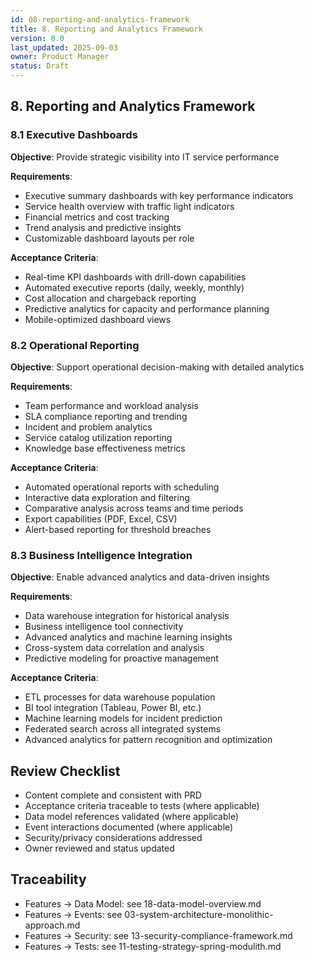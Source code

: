 ```yaml
---
id: 08-reporting-and-analytics-framework
title: 8. Reporting and Analytics Framework
version: 8.0
last_updated: 2025-09-03
owner: Product Manager
status: Draft
---
```


## 8. Reporting and Analytics Framework

### 8.1 Executive Dashboards
**Objective**: Provide strategic visibility into IT service performance

**Requirements**:
- Executive summary dashboards with key performance indicators
- Service health overview with traffic light indicators
- Financial metrics and cost tracking
- Trend analysis and predictive insights
- Customizable dashboard layouts per role

**Acceptance Criteria**:
- Real-time KPI dashboards with drill-down capabilities
- Automated executive reports (daily, weekly, monthly)
- Cost allocation and chargeback reporting
- Predictive analytics for capacity and performance planning
- Mobile-optimized dashboard views

### 8.2 Operational Reporting
**Objective**: Support operational decision-making with detailed analytics

**Requirements**:
- Team performance and workload analysis
- SLA compliance reporting and trending
- Incident and problem analytics
- Service catalog utilization reporting
- Knowledge base effectiveness metrics

**Acceptance Criteria**:
- Automated operational reports with scheduling
- Interactive data exploration and filtering
- Comparative analysis across teams and time periods
- Export capabilities (PDF, Excel, CSV)
- Alert-based reporting for threshold breaches

### 8.3 Business Intelligence Integration
**Objective**: Enable advanced analytics and data-driven insights

**Requirements**:
- Data warehouse integration for historical analysis
- Business intelligence tool connectivity
- Advanced analytics and machine learning insights
- Cross-system data correlation and analysis
- Predictive modeling for proactive management

**Acceptance Criteria**:
- ETL processes for data warehouse population
- BI tool integration (Tableau, Power BI, etc.)
- Machine learning models for incident prediction
- Federated search across all integrated systems
- Advanced analytics for pattern recognition and optimization


## Review Checklist
- Content complete and consistent with PRD
- Acceptance criteria traceable to tests (where applicable)
- Data model references validated (where applicable)
- Event interactions documented (where applicable)
- Security/privacy considerations addressed
- Owner reviewed and status updated

## Traceability
- Features → Data Model: see 18-data-model-overview.md
- Features → Events: see 03-system-architecture-monolithic-approach.md
- Features → Security: see 13-security-compliance-framework.md
- Features → Tests: see 11-testing-strategy-spring-modulith.md

